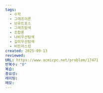 ```yaml
---
tags:
  - 수학
  - 그래프이론
  - 브루트포스
  - 그래프탐색
  - 조합론
  - 너비우선탐색
  - 깊이우선탐색
  - 비트마스킹
created: 2025-09-13
reviewed:
URL: https://www.acmicpc.net/problem/17471
반복수: "0"
복습:
중요성:
레이팅:
메모:
---
```

